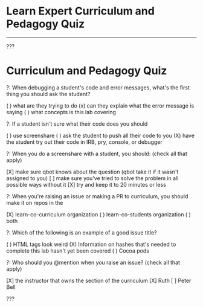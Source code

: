 # Learn Expert Curriculum and Pedagogy Quiz
---

???

# Curriculum and Pedagogy Quiz

?: When debugging a student's code and error messages, what's the first thing you should ask the student?

( ) what are they trying to do
(x) can they explain what the error message is saying
( ) what concepts is this lab covering

?: If a student isn't sure what their code does you should

( ) use screenshare
( ) ask the student to push all their code to you
(X) have the student try out their code in IRB, pry, console, or debugger

?: When you do a screenshare with a student, you should: (check all that apply)

[X] make sure qbot knows about the question (qbot take it if it wasn't assigned to you)
[ ] make sure you've tried to solve the problem in all possible ways without it
[X] try and keep it to 20 minutes or less

?: When you're raising an issue or making a PR to curriculum, you should make it on repos in the

(X) learn-co-curriculum organization
( ) learn-co-students organization
( ) both

?: Which of the following is an example of a good issue title?

( ) HTML tags look weird
(X) Information on hashes that's needed to complete this lab hasn't yet been covered
( ) Cocoa pods

?: Who should you @mention when you raise an issue? (check all that apply)

[X] the instructor that owns the section of the curriculum
[X] Ruth
[ ] Peter Bell

???

